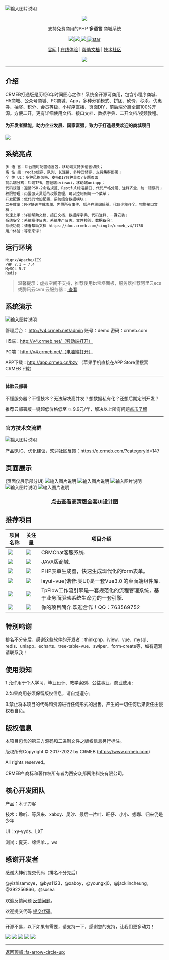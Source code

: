 ![输入图片说明](readme/pic/gitee.jpg)
<div align="center" >
    <img src="https://images.gitee.com/uploads/images/2021/1109/164354_0aafe3d2_892944.gif" />
</div>
<div align="center">

支持免费商用的PHP **多语言** 商城系统

</div>
<div align="center" >
    <a href="http://www.crmeb.com">
        <img src="https://img.shields.io/badge/Licence-GPL3.0-green.svg?style=flat" />
    </a>
    <a href="http://www.crmeb.com">
        <img src="https://img.shields.io/badge/Edition-4.5-blue.svg" />
    </a>
     <a href="https://gitee.com/ZhongBangKeJi/CRMEB/repository/archive/master.zip">
        <img src="https://img.shields.io/badge/Download-150m-red.svg" />
    </a>
    <a href='https://gitee.com/ZhongBangKeJi/CRMEB/stargazers'>
       <img src='https://gitee.com/ZhongBangKeJi/CRMEB/badge/star.svg?theme=gvp' alt='star'></img>
    </a>
</div>
<div align="center">

[官网](https://www.crmeb.com/) |
[在线体验](http://v4.crmeb.net/admin/) |
[帮助文档](https://doc.crmeb.com/single/crmeb_v4) |
[技术社区](https://q.crmeb.com/)

</div>
<div align="center" >
<a href="https://gitee.com/ZhongBangKeJi/CRMEB/blob/master/README.md"> 
<img src="https://img.shields.io/badge/宽屏-预览-purple.svg?logo=Fortinet&logoColor=orange" /> 
</a>
</div>

- - -
## 介绍
 CRMEB打通版是历经6年时间匠心之作！系统全开源可商用，包含小程序商城、H5商城、公众号商城、PC商城、App，多种分销模式、拼团、砍价、秒杀、优惠券、抽奖、积分、会员等级、小程序直播、页面DIY，前后端分离全部100%开源。方便二开，更有详细使用文档、接口文档、数据字典、二开文档/视频教程。
 
#### 为开发者赋能，助力企业发展、国家富强，致力于打造最受欢迎的商城项目


[![](readme/pic/zhongqiu.jpg)](http://www.crmeb.com/news/detail/796)
## 系统亮点
~~~
多 语 言：后台随时配置语言包，移动端支持多语言切换；
高 性 能：redis缓存、队列、长连接、多种云储存、支持集群部署；
个 性 UI：多种风格切换、支持DIY各种首页/专题页面
前后端分离：后端TP6，管理端iviewui，移动端uniapp；
代码规范：遵循PSR-2命名规范、Restful标准接口、代码严格分层、注释齐全、统一错误码；
权限管理：内置强大灵活的权限管理，可以控制到每一个菜单；
开发配置：低代码增加配置、系统组合数据模块；
二开效率：PHP快速生成表单、内置所有事件、后台在线编辑器、代码注释齐全、完整接口文档；
快速上手：详细帮助文档、接口文档、数据库字典、代码注释、一键安装；
系统安全：系统操作日志、系统生产日志、文件校验、数据备份；
系统功能：请看帮助文档 https://doc.crmeb.com/single/crmeb_v4/1758
用户体验：等您来评！
~~~


## 运行环境

```
Nignx/Apache/IIS
PHP 7.1 ~ 7.4 
MySQL 5.7
Redis
```


> 温馨提示：虚拟空间不支持，推荐使用bt宝塔面板，服务器推荐阿里云ecs或腾讯云cvm 云服务器：<a href="https://promotion.aliyun.com/ntms/yunparter/invite.html?userCode=dligum2z" target="_blank">  查看 </a>


##  系统演示

![输入图片说明](readme/pic/20公众号.jpg)

管理后台： http://v4.crmeb.net/admin 账号：demo 密码：crmeb.com

H5端：http://v4.crmeb.net/（移动端打开）

PC端：http://v4.crmeb.net/（电脑端打开）

APP下载：http://app.crmeb.cn/bzv （苹果手机直接在APP Store里搜索CRMEB下载）

---

#### 体验云部署
 不懂服务器？不懂技术？无法解决高并发？想数据私有化？还想后期定制开发？

 推荐云部署版一键超低价格低至 :collision:  9.9元/年，解决以上所有问题<a href='https://saas.crmeb.com/saas-home-software-detail-50043-s-y.html' target='_blank'>点击了解 </a>

---

### 官方技术交流群
![输入图片说明](readme/pic/image.jpg)

产品BUG、优化建议，欢迎社区反馈：https://q.crmeb.com/?categoryId=147


## 页面展示
(页面仅展示部分UI)
![输入图片说明](readme/pic/gitee开源版详情_01.jpg)
![输入图片说明](readme/pic/gitee开源版详情_02.jpg)
![输入图片说明](readme/pic/gitee开源版详情_03.jpg)
![输入图片说明](readme/pic/gitee开源版详情_04.jpg)
![输入图片说明](readme/pic/gitee开源版详情_05.jpg)
<div align="center">
<a href='http://s.crmeb.com/goods_detail/739' target='_blank'><h3>点击查看高清版全套UI设计图</h3></a>
</div>


## 推荐项目

| 项目名称  | 关注量  |  项目介绍 |
| ------------ | ------------ | ------------ |
| [![](https://img.shields.io/badge/CRMEB-CRMChat-blue.svg)](https://gitee.com/ZhongBangKeJi/CRMChat) | [![](https://gitee.com/ZhongBangKeJi/CRMChat/badge/star.svg)](http://https://gitee.com/ZhongBangKeJi/CRMChat/stargazers) | CRMChat客服系统.  |
| [![](https://img.shields.io/badge/CRMEB-crmeb_java-blue.svg)](https://gitee.com/ZhongBangKeJi/crmeb_java) | [![](https://gitee.com/ZhongBangKeJi/crmeb_java/badge/star.svg)](http://https://gitee.com/ZhongBangKeJi/crmeb_java/stargazers) | JAVA版商城.  |
| [![](https://img.shields.io/badge/xaboy-formbuilder-blue.svg)](https://gitee.com/xaboy/form-builder) | [![](https://gitee.com/xaboy/form-builder/badge/star.svg)](http://https://gitee.com/xaboy/form-builder/stargazers) | PHP表单生成器，快速生成现代化的form表单。 |
| [![](https://img.shields.io/badge/就眠儀式-LayuiVue-blue.svg)](https://gitee.com/layui/layui-vue) | [![](https://gitee.com/layui/layui-vue/badge/star.svg)](http://https://gitee.com/layui/layui-vue/stargazers) | layui-vue(谐音:类UI)是一套Vue3.0 的桌面端组件库.  |
| [![](https://img.shields.io/badge/逆天的蝈蝈-TpFlow-blue.svg)](https://gitee.com/ntdgg/tpflow) | [![](https://gitee.com/ntdgg/tpflow/badge/star.svg?theme=gvp)](http://https://gitee.com/ntdgg/tpflow/stargazers) | TpFlow工作流引擎是一套规范化的流程管理系统，基于业务而驱动系统生命力的一套引擎.  |
| [![](https://img.shields.io/badge/你的昵称-项目名称-blue.svg)](https://gitee.com/ZhongBangKeJi/CRMEB) | [![](https://gitee.com/ZhongBangKeJi/CRMEB/badge/star.svg?theme=gvp)](http://https://gitee.com/ZhongBangKeJi/CRMEB/stargazers) | 你的项目简介.欢迎合作！QQ：763569752  |




## 特别鸣谢

排名不分先后，感谢这些软件的开发者：thinkphp、iview、vue、mysql、redis、uniapp、echarts、tree-table-vue、swiper、form-create等，如有遗漏请联系我！


## 使用须知

1.允许用于个人学习、毕业设计、教学案例、公益事业、商业使用;

2.如果商用必须保留版权信息，请自觉遵守;

3.禁止将本项目的代码和资源进行任何形式的出售，产生的一切任何后果责任由侵权者自负。

## 版权信息


本项目包含的第三方源码和二进制文件之版权信息另行标注。

版权所有Copyright © 2017-2022 by CRMEB (https://www.crmeb.com)

All rights reserved。

CRMEB® 商标和著作权所有者为西安众邦网络科技有限公司。

## 核心开发团队
产品：木子刀客

技术：聆听、等风来、xaboy、吴汐、最后一片叶、旺仔、小小、娜娜、归来仍是少年

UI：xy-yyds、LXT

测试：夏天、绵绵羊、。ws

## 感谢开发者
感谢大神们提交代码（排名不分先后）

@yizhisamoye，@bys1123，@xaboy，@youngxj0，@jacklincheung，@392256866，@sxsea

欢迎反馈问题 [反馈问题](https://gitee.com/ZhongBangKeJi/CRMEB/issues)。

欢迎提交代码 [提交代码](https://gitee.com/ZhongBangKeJi/CRMEB/pulls)。

---
开源不易，以下如果有需要，请支持一下，感谢您的支持，让我们更多动力！

![](readme/pic/gitee打通版-横.jpg)
[![](readme/pic/1思维脑图功能清单.jpg)](https://s.crmeb.com/goods_detail/739)
[![](readme/pic/2高清UI设计图.jpg)](https://s.crmeb.com/goods_detail/739)
[![](readme/pic/3前后端接口文档.jpg)](https://s.crmeb.com/goods_detail/739)
[![](readme/pic/4PC端前端模板.jpg)](https://s.crmeb.com/goods_detail/739)

---
[返回顶部 :fa-arrow-circle-up: ](https://gitee.com/ZhongBangKeJi/CRMEB#%E9%A1%B9%E7%9B%AE%E4%BB%8B%E7%BB%8D)

